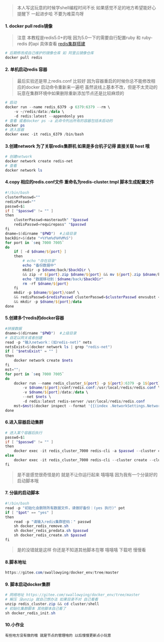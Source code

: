 > 本人写这玩意的时候学shell编程时间不长 如果感觉不足的地方希望能好心提醒下 一起进步哈 不要为难菜鸟呀

#### 1. docker pull redis镜像

> 注意 本教程是redis5.0+的哦 因为5.0一下的需要自行配置ruby 和 ruby-redis 的api 具体查看 [redis集群搭建](learn/redis/redis集群搭建.md)

```powershell
# 后期修改成自己维护的镜像仓库 如 阿里云镜像仓库
docker pull redis
```

#### 2. 单机启动redis 容器

> 最后实验还是带上redis.conf 比较好 因为容器重启的时候你总不能修改相应的docker 启动命令重新来一遍吧 虽然说线上基本不改，但是不太灵动的玩意在集群环境中如果删除重新添加节点还是比较麻烦的

```powershell
# 启动
docker run --name redis_6379 -p 6379:6379 --rm \
	-v ~/redis/data:/data \
	-d redis:latest --appendonly yes
# 查看 或者docker ps -a 此命令列出所有的容器包括未启动的
docker ps 
# 进入容器 
docker exec -it redis_6379 /bin/bash
```

#### 3.创建network 为了关联redis集群机 如果是多台机子记得 直接关联 host 哦

```powershell
# 创建network
docker network create redis-net
# 查看
docker network ls
```

#### 4.copy 相应的redis.conf文件 重命名为redis-cluster.tmpl  脚本生成配置文件

```powershell
#!/bin/bash
clusterPasswd=""
redisPasswd=""
passwd=$1
if [ "$passwd" != "" ]
then
    clusterPasswd=masterauth" "$passwd
    redisPasswd=requirepass" "$passwd
fi
dname=$(dirname "$PWD")  #上级目录
backDir=$(date "+%Y%m%d%H%M%S")
for port in `seq 7000 7005`
do
    if [ -d $dname/${port} ]
    then
        # echo "存在目录"
        echo "备份数据中"
        mkdir -p $dname/back/$backDir \
        && zip -r ${port}.zip $dname/${port} && mv ${port}.zip $dname/back/$backDir
        echo "数据移动到：$dname/back/$backDir"
        rm -rf $dname/${port}
    fi
    mkdir -p $dname/${port}/conf \
    && redisPasswd=$redisPasswd clusterPasswd=$clusterPasswd envsubst < $dname/redis-cluster.tmpl > $dname/${port}/conf/redis.conf \
    && mkdir -p $dname/${port}/data
done
```

#### 5.创建多个redis的docker容器

```powershell
#拼接数据
dname=$(dirname "$PWD")  #上级目录
# 自定以网关或者创建
read -p "输入network：(如redis-net)" nets
netsExist=$(docker network ls | grep "redis-net")
if [ "$netsExist" = "" ]
then
    docker network create $nets
fi
mst="";
for port in `seq 7000 7005`
do
    docker run --name redis_cluster_${port} -p ${port}:6379 -p 1${port}:16379 --restart always \
        -v $dname/${port}/conf/redis.conf:/usr/local/redis/redis.conf \
        -v $dname/${port}/data:/data \
        --net $nets \
        -d redis:latest redis-server /usr/local/redis/redis.conf
    mst=$mst$(docker inspect --format '{{(index .NetworkSettings.Networks "redis-net").IPAddress}}' redis_cluster_$port):6379" "
done
```

#### 6.进入容器启动集群

```powershell
# 进入某个容器后执行
passwd=$1
if [ "$passwd" != "" ]
then 
    docker exec -it redis_cluster_7000 redis-cli -a $passwd --cluster create --cluster-replicas 1 $mst 
else
    docker exec -it redis_cluster_7000 redis-cli --cluster create --cluster-replicas 1 $mst 
fi
```

> 是不是感觉很奇怪是的 就是不让你运行起来 嘻嘻嘻 因为我有一个分装好的启动脚本哦

#### 7. 分装的启动脚本

```powershell
#!/bin/bash
read -p "初始化会删除所有数据文件，请做好备份：(yes 执行)" pot
if [ "$pot" == "yes" ]
then
    read -p "请输入redis集群密码：" passwd
    sh docker_redis_remove.sh
    sh docker_redis_predata.sh $passwd
    sh docker_redis_create.sh $passwd
fi
```

> 是的没错就是这样 你还是不知道其他脚本在哪 嘻嘻嘻 下载吧 慢慢看

#### 8.脚本地址

```powershell
https://gitee.com/swallowying/docker_env/tree/master
```

#### 9. 脚本启动docker集群

```powershell
# 网络地址 https://gitee.com/swallowying/docker_env/tree/master
# 解压 没unzip 就自己想办法 如果目录不对 自己看看 
unzip redis_cluster.zip && cd cluster/shell
# 初始化集群脚本 其他脚本自己看了
sh docker_redis_init.sh
```

#### 10.小作业

```powershell
有些地方没有做的哦 就是节点的管理啥的 以后慢慢更新点小玩意
```





